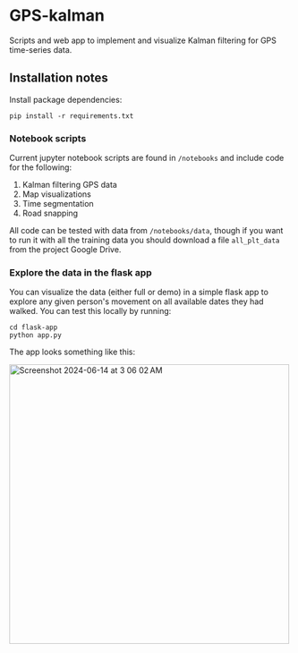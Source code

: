 # GPS-kalman
Scripts and web app to implement and visualize Kalman filtering for GPS time-series data.

## Installation notes

Install package dependencies:
```shell
pip install -r requirements.txt
```

### Notebook scripts

Current jupyter notebook scripts are found in `/notebooks` and include code for the following:

1. Kalman filtering GPS data
2. Map visualizations
3. Time segmentation
4. Road snapping

All code can be tested with data from `/notebooks/data`, though if you want to run it with all the training data you should download a file `all_plt_data` from the project Google Drive.

### Explore the data in the flask app

You can visualize the data (either full or demo) in a simple flask app to explore any given person's movement on all available dates they had walked. You can test this locally by running:

```shell
cd flask-app
python app.py
```

The app looks something like this:

<img width="500" alt="Screenshot 2024-06-14 at 3 06 02 AM" src="https://github.com/hyuncat/GPS-kalman/assets/114366569/8aa7d173-43dd-4b44-898a-88061643d895">
